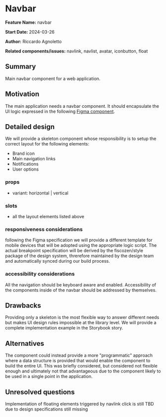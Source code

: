# Navbar

**Feature Name:** navbar 

**Start Date:** 2024-03-26

**Author:** Riccardo Agnoletto

**Related components/issues:** navlink, navlist, avatar, iconbutton, float 


## Summary

Main navbar component for a web application.

## Motivation

The main application needs a navbar component. It should encapsulate the UI logic expressed in the following [Figma component](https://www.figma.com/file/tqDILjLuuGCXICMbLrzxB4/Design-System?type=design&node-id=120-24659&mode=dev).


## Detailed design


We will provide a skeleton component whose responsibility is to setup the correct layout for the following elements:

- Brand icon
- Main navigation links
- Notifications
- User options

### props
- variant: horizontal | vertical

### slots
- all the layout elements listed above

### responsiveness considerations
following the Figma specification we will provide a different template for mobile devices that will be adopted using the appropriate logic script.
The actual breakpoint specification will be derived by the fiscozen/style package of the design system, threrefore maintained by the design team and automatically synced during our build process.

### accessibility considerations
All the navigation should be keyboard aware and enabled. Accessibility of the components inside of the navbar should be addressed by themselves.

## Drawbacks
Providing only a skeleton is the most flexible way to answer different needs but makes UI design rules impossible at the library level.
We will provide a complete implementation example in the Storybook story.

## Alternatives
The component could instead provide a more "programmatic" approach where a data structure is provided that would enable the component to build the entire UI.
This was briefly considered, but considered not flexible enough and ultimately not that advantageous due to the component likely to be used in a single point in the application.

## Unresolved questions

Implementation of floating elements triggered by navlink click is still TBD due to design specifications still missing